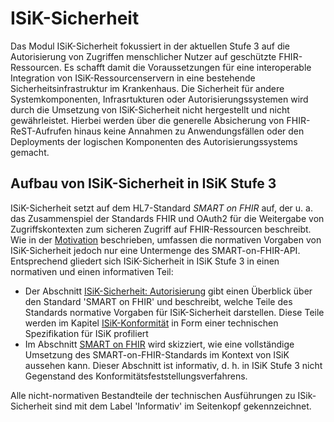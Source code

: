 # ISiK-Sicherheit

Das Modul ISiK-Sicherheit fokussiert in der aktuellen Stufe 3 auf die Autorisierung von Zugriffen menschlicher Nutzer auf geschützte FHIR-Ressourcen. Es schafft damit die Voraussetzungen für eine interoperable Integration von ISiK-Ressourcenservern in eine bestehende Sicherheitsinfrastruktur im Krankenhaus. Die Sicherheit für andere Systemkomponenten, Infrasrtukturen oder Autorisierungssystemen wird durch die Umsetzung von ISiK-Sicherheit nicht hergestellt und nicht gewährleistet. Hierbei werden über die generelle Absicherung von FHIR-ReST-Aufrufen hinaus keine Annahmen zu Anwendungsfällen oder den Deployments der logischen Komponenten des Autorisierungssystems gemacht. 

## Aufbau von ISiK-Sicherheit in ISiK Stufe 3
ISiK-Sicherheit setzt auf dem HL7-Standard _SMART on FHIR_ auf, der u. a. das Zusammenspiel der Standards FHIR und OAuth2 für die Weitergabe von Zugriffskontexten zum sicheren Zugriff auf FHIR-Ressourcen beschreibt. Wie in der [Motivation](Motivation.md) beschrieben, umfassen die normativen Vorgaben von ISiK-Sicherheit jedoch nur eine Untermenge des SMART-on-FHIR-API. Entsprechend gliedert sich ISiK-Sicherheit in ISiK Stufe 3 in einen normativen und einen informativen Teil:
* Der Abschnitt [ISiK-Sicherheit: Autorisierung](ISiKAutorisierung.md) gibt einen Überblick über den Standard 'SMART on FHIR' und beschreibt, welche Teile des Standards normative Vorgaben für ISiK-Sicherheit darstellen. Diese Teile werden im Kapitel [ISiK-Konformität](Conformance.md) in Form einer technischen Spezifikation für ISiK profiliert
* Im Abschnitt [SMART on FHIR](ISiKundSMART) wird skizziert, wie eine vollständige Umsetzung des SMART-on-FHIR-Standards im Kontext von ISiK aussehen kann. Dieser Abschnitt ist informativ, d. h. in ISiK Stufe 3 nicht Gegenstand des Konformitätsfeststellungsverfahrens.

Alle nicht-normativen Bestandteile der technischen Ausführungen zu ISik-Sicherheit sind mit dem Label 'Informativ' im Seitenkopf gekennzeichnet.
